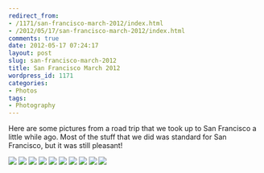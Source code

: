 ```yaml
---
redirect_from:
- /1171/san-francisco-march-2012/index.html
- /2012/05/17/san-francisco-march-2012/index.html
comments: true
date: 2012-05-17 07:24:17
layout: post
slug: san-francisco-march-2012
title: San Francisco March 2012
wordpress_id: 1171
categories:
- Photos
tags:
- Photography
---
```


Here are some pictures from a road trip that we took up to San Francisco a little while ago.  Most of the stuff that we did was standard for San Francisco, but it was still pleasant!

<div class="galleria">
<a href="https://img.gtww.net/2012/03_SF/88ce/SF-4_8e7d5e6.jpg"><img data-title="Fishwich" data-description="Sally's" src="https://img.gtww.net/2012/03_SF/88ce/Thumbs/SF-4_7d0d.jpg"/></a>
<a href="https://img.gtww.net/2012/03_SF/88ce/SF-3_65d10ed.jpg"><img data-title="Sally's" data-description="" src="https://img.gtww.net/2012/03_SF/88ce/Thumbs/SF-3_5de0.jpg"/></a>
<a href="https://img.gtww.net/2012/03_SF/88ce/SF-1_287f261.jpg"><img data-title="Each One Eat One" data-description="Golden Gate Bakery" src="https://img.gtww.net/2012/03_SF/88ce/Thumbs/SF-1_c528.jpg"/></a>
<a href="https://img.gtww.net/2012/03_SF/88ce/SF-2_610b029.jpg"><img data-title="Egg Tart" data-description="Golden Gate Bakery" src="https://img.gtww.net/2012/03_SF/88ce/Thumbs/SF-2_944e.jpg"/></a>
<a href="https://img.gtww.net/2012/03_SF/88ce/SF-5_800f9da.jpg"><img data-title="Tourists Psh" data-description="San Francisco Pier" src="https://img.gtww.net/2012/03_SF/88ce/Thumbs/SF-5_2b00.jpg"/></a>
<a href="https://img.gtww.net/2012/03_SF/88ce/SF-6_f1ae30a.jpg"><img data-title="" data-description="" src="https://img.gtww.net/2012/03_SF/88ce/Thumbs/SF-6_e482.jpg"/></a>
<a href="https://img.gtww.net/2012/03_SF/88ce/SF-7_f6cdf91.jpg"><img data-title="" data-description="" src="https://img.gtww.net/2012/03_SF/88ce/Thumbs/SF-7_9c54.jpg"/></a>
<a href="https://img.gtww.net/2012/03_SF/88ce/SF-8_31ca5f3.jpg"><img data-title="Tea Leaf Salad" data-description="Burma Superstar" src="https://img.gtww.net/2012/03_SF/88ce/Thumbs/SF-8_5930.jpg"/></a>
<a href="https://img.gtww.net/2012/03_SF/88ce/SF-10_6dcfb4e.jpg"><img data-title="Ice Cream Makes It Better" data-description="Fenton's Ice Cream Parlor" src="https://img.gtww.net/2012/03_SF/88ce/Thumbs/SF-10_518f.jpg"/></a>
<a href="https://img.gtww.net/2012/03_SF/88ce/SF-9_91bfac3.jpg"><img data-title="Black & Tan Sundae" data-description="Fenton's Ice Cream Parlor" src="https://img.gtww.net/2012/03_SF/88ce/Thumbs/SF-9_aed9.jpg"/></a>
</div>

